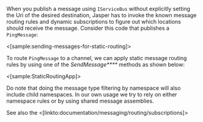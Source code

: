 <!--title:Routing Messages-->

When you publish a message using `IServiceBus` without explicitly setting the Uri of the desired 
destination, Jasper has to invoke the known message routing rules and dynamic subscriptions to
figure out which locations should receive the message. Consider this code that publishes a
`PingMessage`:

<[sample:sending-messages-for-static-routing]>

To route `PingMessage` to a channel, we can apply static message routing rules by using one of the 
_SendMessage****_ methods as shown below:

<[sample:StaticRoutingApp]>

Do note that doing the message type filtering by namespace will also include child namespaces. In
our own usage we try to rely on either namespace rules or by using shared message assemblies. 

See also the <[linkto:documentation/messaging/routing/subscriptions]>


